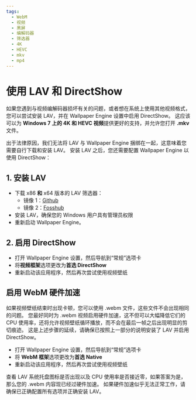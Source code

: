 ```yaml
---
tags:
  - WebM
  - 视频
  - 黑屏
  - 编解码器
  - 筛选器
  - 4K
  - HEVC
  - mkv
  - mp4
---
```


# 使用 LAV 和 DirectShow
如果您遇到与视频编解码器损坏有关的问题，或者想在系统上使用其他视频格式，您可以尝试安装 LAV，并在 Wallpaper Engine 设置中启用 DirectShow。 这应该可以为 **Windows 7 上的 4K 和 HEVC 视频**提供更好的支持，并允许您打开 **.mkv** 文件。

出于法律原因，我们无法将 LAV 与 Wallpaper Engine 捆绑在一起，这意味着您需要自行下载和安装 LAV。 安装 LAV 之后，您还需要配置 Wallpaper Engine 以使用 DirectShow：

## 1. 安装 LAV
* 下载 x86 **和** x64 版本的 LAV 筛选器：
  * 镜像 1：[Github](https://github.com/Nevcairiel/LAVFilters/releases)
  * 镜像 2：[Fosshub](https://www.fosshub.com/LAV-Filters.html)
* 安装 LAV，确保您的 Windows 用户具有管理员权限
* 重新启动 Wallpaper Engine。

## 2. 启用 DirectShow
* 打开 Wallpaper Engine 设置，然后导航到“常规”选项卡
* 将**视频框架**选项更改为**首选 DirectShow**
* 重新启动该应用程序，然后再次尝试使用视频壁纸

## 启用 WebM 硬件加速
如果视频壁纸结束时出现卡顿，您可以使用 .webm 文件，这些文件不会出现相同的问题。 您最好同时为 .webm 视频启用硬件加速，这不但可以大幅降低它们的 CPU 使用率，还将允许视频壁纸循环播放，而不会在最后一帧之后出现明显的剪切痕迹。 这是上述步骤的延续，请确保已按照上一部分的说明安装了 LAV 并启用 DirectShow。
* 打开 Wallpaper Engine 设置，然后导航到“常规”选项卡
* 将 **WebM 框架**选项更改为**首选 Native**
* 重新启动该应用程序，然后再次尝试使用视频壁纸

查看 LAV 系统托盘图标是否出现以及 CPU 使用率是否接近零，如果答案为是，那么您的 .webm 内容现已经过硬件加速。 如果硬件加速似乎无法正常工作，请确保已正确配置所有选项并正确安装 LAV。